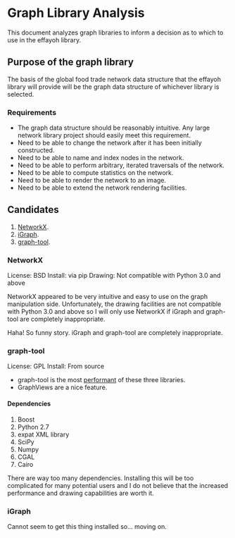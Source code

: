 # Graph Library Analysis

This document analyzes graph libraries to inform a decision as to which to use
in the effayoh library.

## Purpose of the graph library

The basis of the global food trade network data structure that the effayoh
library will provide will be the graph data structure of whichever library is
selected.

### Requirements

- The graph data structure should be reasonably intuitive. Any large network
  library project should easily meet this requirement.
- Need to be able to change the network after it has been initially constructed.
- Need to be able to name and index nodes in the network.
- Need to be able to perform arbitrary, iterated traversals of the network.
- Need to be able to compute statistics on the network.
- Need to be able to render the network to an image.
- Need to be able to extend the network rendering facilities.

## Candidates

1. [NetworkX][NetworkX Home].
2. [iGraph][iGraph Home].
3. [graph-tool][graph-tool Home].

### NetworkX

License: BSD
Install: via pip
Drawing: Not compatible with Python 3.0 and above

NetworkX appeared to be very intuitive and easy to use on the graph
manipulation side. Unfortunately, the drawing facilities are not compatible
with Python 3.0 and above so I will only use NetworkX if iGraph and graph-tool
are completely inappropriate.

Haha! So funny story. iGraph and graph-tool are completely inappropriate.

### graph-tool

License: GPL
Install: From source

- graph-tool is the most [performant][graph-tool benchmark] of these three libraries.
- GraphViews are a nice feature.

#### Dependencies

1. Boost
2. Python 2.7
3. expat XML library
4. SciPy
5. Numpy
6. CGAL
7. Cairo

There are way too many dependencies. Installing this will be too complicated
for many potential users and I do not believe that the increased performance
and drawing capabilities are worth it.

### iGraph

Cannot seem to get this thing installed so... moving on.


[NetworkX Home]: https://networkx.github.io/
[iGraph Home]: http://igraph.org/python/
[graph-tool Home]: https://graph-tool.skewed.de/
[graph-tool benchmark]: https://graph-tool.skewed.de/performance
